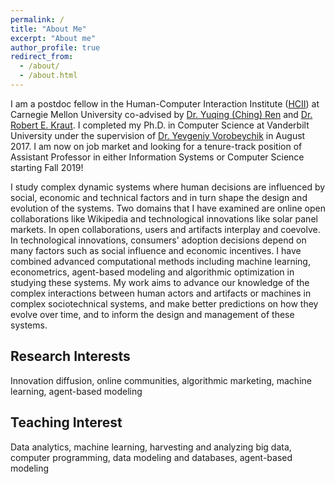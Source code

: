 ```yaml
---
permalink: /
title: "About Me"
excerpt: "About me"
author_profile: true
redirect_from: 
  - /about/
  - /about.html
---
```


I am a postdoc fellow in the Human-Computer Interaction Institute ([HCII](https://hcii.cmu.edu/)) at Carnegie Mellon University co-advised by [Dr. Yuqing (Ching) Ren](http://www.chingren.com/) and [Dr. Robert E. Kraut](http://kraut.hciresearch.org/). I completed my Ph.D. in Computer Science at Vanderbilt University under the supervision of [Dr. Yevgeniy Vorobeychik](http://vorobeychik.com/) in August 2017. I am now on job market and looking for a tenure-track position of Assistant Professor in either Information Systems or Computer Science starting Fall 2019!

I study complex dynamic systems where human decisions are influenced by social, economic and technical factors and in turn shape the design and evolution of the systems. Two domains that I have examined are online open collaborations like Wikipedia and technological innovations like solar panel markets. In open collaborations, users and artifacts interplay and coevolve. In technological innovations, consumers' adoption decisions depend on many factors such as social influence and economic incentives. I have combined advanced computational methods including machine learning, econometrics, agent-based modeling and algorithmic optimization in studying these systems. My work aims to advance our knowledge of the complex interactions between human actors and artifacts or machines in complex sociotechnical systems, and make better predictions on how they evolve over time, and to inform the design and management of these systems.

## Research Interests
Innovation diffusion, online communities, algorithmic marketing, machine learning, agent-based modeling

## Teaching Interest
Data analytics, machine learning, harvesting and analyzing big data, computer programming, data modeling and databases, agent-based modeling
